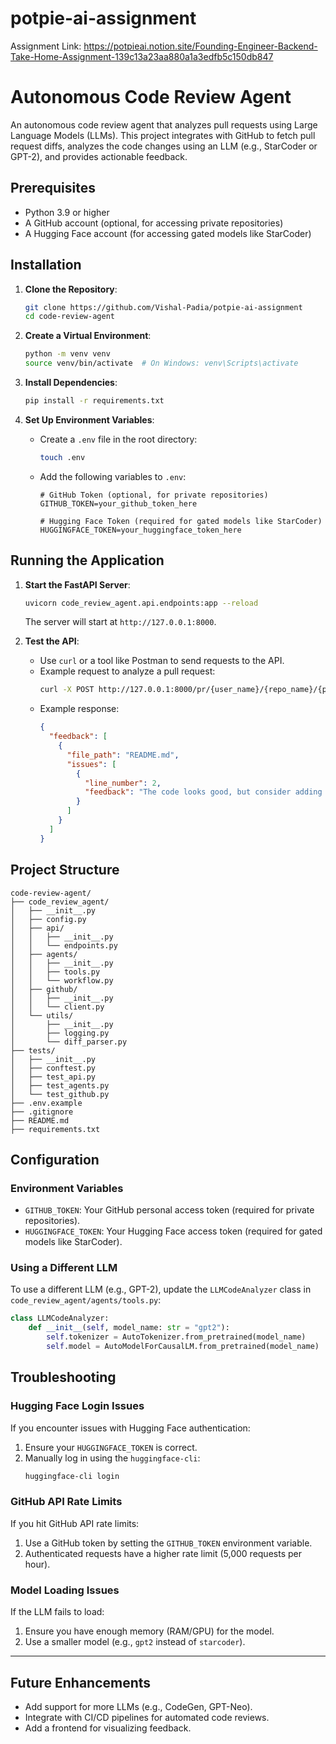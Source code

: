 # potpie-ai-assignment

Assignment Link: https://potpieai.notion.site/Founding-Engineer-Backend-Take-Home-Assignment-139c13a23aa880a1a3edfb5c150db847

# Autonomous Code Review Agent

An autonomous code review agent that analyzes pull requests using Large Language Models (LLMs). This project integrates with GitHub to fetch pull request diffs, analyzes the code changes using an LLM (e.g., StarCoder or GPT-2), and provides actionable feedback.

## Prerequisites
- Python 3.9 or higher
- A GitHub account (optional, for accessing private repositories)
- A Hugging Face account (for accessing gated models like StarCoder)

## Installation

1. **Clone the Repository**:
   ```bash
   git clone https://github.com/Vishal-Padia/potpie-ai-assignment
   cd code-review-agent
   ```

2. **Create a Virtual Environment**:
   ```bash
   python -m venv venv
   source venv/bin/activate  # On Windows: venv\Scripts\activate
   ```

3. **Install Dependencies**:
   ```bash
   pip install -r requirements.txt
   ```

4. **Set Up Environment Variables**:
   - Create a `.env` file in the root directory:
     ```bash
     touch .env
     ```
   - Add the following variables to `.env`:
     ```text
     # GitHub Token (optional, for private repositories)
     GITHUB_TOKEN=your_github_token_here

     # Hugging Face Token (required for gated models like StarCoder)
     HUGGINGFACE_TOKEN=your_huggingface_token_here
     ```

## Running the Application

1. **Start the FastAPI Server**:
   ```bash
   uvicorn code_review_agent.api.endpoints:app --reload
   ```
   The server will start at `http://127.0.0.1:8000`.

2. **Test the API**:
   - Use `curl` or a tool like Postman to send requests to the API.
   - Example request to analyze a pull request:
     ```bash
     curl -X POST http://127.0.0.1:8000/pr/{user_name}/{repo_name}/{pr_number}/review
     ```
   - Example response:
     ```json
     {
       "feedback": [
         {
           "file_path": "README.md",
           "issues": [
             {
               "line_number": 2,
               "feedback": "The code looks good, but consider adding more comments for clarity."
             }
           ]
         }
       ]
     }
     ```

## Project Structure

```
code-review-agent/
├── code_review_agent/
│   ├── __init__.py
│   ├── config.py
│   ├── api/
│   │   ├── __init__.py
│   │   └── endpoints.py
│   ├── agents/
│   │   ├── __init__.py
│   │   ├── tools.py
│   │   └── workflow.py
│   ├── github/
│   │   ├── __init__.py
│   │   └── client.py
│   └── utils/
│       ├── __init__.py
│       ├── logging.py
│       └── diff_parser.py
├── tests/
│   ├── __init__.py
│   ├── conftest.py
│   ├── test_api.py
│   ├── test_agents.py
│   └── test_github.py
├── .env.example
├── .gitignore
├── README.md
├── requirements.txt
```

## Configuration

### Environment Variables
- `GITHUB_TOKEN`: Your GitHub personal access token (required for private repositories).
- `HUGGINGFACE_TOKEN`: Your Hugging Face access token (required for gated models like StarCoder).

### Using a Different LLM
To use a different LLM (e.g., GPT-2), update the `LLMCodeAnalyzer` class in `code_review_agent/agents/tools.py`:
```python
class LLMCodeAnalyzer:
    def __init__(self, model_name: str = "gpt2"):
        self.tokenizer = AutoTokenizer.from_pretrained(model_name)
        self.model = AutoModelForCausalLM.from_pretrained(model_name)
```

## Troubleshooting

### Hugging Face Login Issues
If you encounter issues with Hugging Face authentication:
1. Ensure your `HUGGINGFACE_TOKEN` is correct.
2. Manually log in using the `huggingface-cli`:
   ```bash
   huggingface-cli login
   ```

### GitHub API Rate Limits
If you hit GitHub API rate limits:
1. Use a GitHub token by setting the `GITHUB_TOKEN` environment variable.
2. Authenticated requests have a higher rate limit (5,000 requests per hour).

### Model Loading Issues
If the LLM fails to load:
1. Ensure you have enough memory (RAM/GPU) for the model.
2. Use a smaller model (e.g., `gpt2` instead of `starcoder`).

---

## Future Enhancements
- Add support for more LLMs (e.g., CodeGen, GPT-Neo).
- Integrate with CI/CD pipelines for automated code reviews.
- Add a frontend for visualizing feedback.

